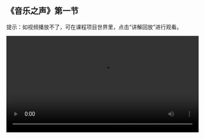 ## 《音乐之声》第一节
 
提示：如视频播放不了，可在课程项目世界里，点击“讲解回放”进行观看。
 
<video width="100%" controls controlslist="nodownload nofullscreen noremoteplayback" disablePictureInPicture>
  <source src="https://api.keepwork.com/ts-storage/siteFiles/21840/raw#音乐之声L1.webm" type="video/webm" />
  <source src="https://api.keepwork.com/ts-storage/siteFiles/21839/raw#音乐之声L1.mp4" type="video/mp4" />
   
  你的浏览器不支持播放
</video>
<style>
video::-webkit-media-controls-fullscreen-button { display: none; } 
</style>

## 字幕


这节课，我们来学习一个全新的项目—音乐之声
通过这个项目我们将了解如何让电子琴的琴键播放对应的音符
我们会学习使用不同的方法创建生成琴键，包括克隆知识的学习哦
这一小节，我们使用彩色方块来分别搭建一个黑白琴键



### 步骤一

点击E按钮，打开工具栏
选择工具子标签下的彩色方块
我们先来搭建一个白色琴键，选择白色
右键放置4个方块于场景中，连成一条线
这样，一个白色琴键就搭建好了
搭建好后，我们再按下Ctrl键，点击鼠标左键选中白键
保存为bmax模型，给模型命名为white
同样的方法，我们选择黑色
黑键长度大约是白键的一半，所以，我们放置两个黑色方块就可以
这样，一个黑色琴键就成功搭建好了
最后，我们再选中黑色琴键
保存为bmax模型，给模型命名为black
到这里，黑白琴键就成功搭建完成


### 步骤二

在上一小节中，我们搭建好了琴键模型
这一小节，我们按照位置摆放一组琴键
在电子琴中，7个白色琴键加上5个黑色琴键，组合成一组琴键
我们先来放置白色琴键
首先，打开工具栏，选择工具子标签下的活动模型
选择上一小节保存的白色琴键bmax模型
右键放置于场景中，调整大小到合适
然后，我们按住Ctrl键，点击鼠标左键，拖动白色琴键
可以看到，复制出了一个一模一样的琴键
同样的方法，我们再复制出5个白色琴键
右键选中琴键，通过拖动三色坐标轴，可以微调琴键的位置
白色琴键放置好后，我们再来放置黑色琴键
跟放置白色琴键一样，我们先打开工具栏，选择活动模型
选择黑色琴键，放置于场景中
调整黑色琴键的位置、大小到合适
然后，按住Ctrl键，点击鼠标左键，复制出一个黑色琴键
同样的，选中它，调整它的位置到合适
到这里，关于如何摆放琴键你学会了吗？
剩下的三个黑色琴键就交给你去完善啦！

### 步骤三

通过前面两节的学习，琴键已经成功摆放好了
这一小节，我们实现点击琴键播放对应音符的效果
在场景中，摆放好了一组琴键
接下来，我们给琴键编写程序，实现播放音符的效果
我们先来给琴键命名，方便代码方块识别
右键选中琴键，给第一个琴键命名为one
然后，添加一个点击事件名称，play1
这样，当琴键被点击时，就会发送一个play1广播消息
设置好后，点击确定
然后，打开工具栏，选择代码标签下的代码方块
放置于场景中，打开代码方块
旁边自动生成了一个电影方块，添加默认演员
点击图块，切换到图块编辑模式
在控制标签下拖出【成为化身】指令，修改名称为琴键的名称one
这样，演员就成为了琴键的化身，代码方块就可以控制这个琴键了
接着，拖出【当收到广播消息时】指令，修改参数为play1
最后，在声音项下拖出【播放音符】指令
【播放音符】指令前面的参数代表音符的简谱编码，1代表哆
后面的参数代表音符的节拍，也就是播放这个音符所需的时间
一节拍为1秒，默认为四分之一节拍
这里，我们按下白色琴键1，对应播放音符1，所以不需要修改参数
点击运行，再点击白色琴键1，可以听到播放了哆的一声
关闭代码方块，同样的方法，我们再给白色琴键2添加声音
复制这组代码方块和电影方块，我们只需要修改一下对应的参数就可以了
先给琴键命名，并添加点击事件名称
然后，打开代码方块，修改参数【成为化身】指令的参数为two
修改广播消息的名称为play2，【播放音符】指令的参数修改为2
点击运行，点击琴键1，播放哆
点击琴键2，播放“瑞”
关于如何让琴键播放对应的音符，你学会了吗？
剩下的琴键的代码我们也只需要对应修改参数就可以啦
你快去尝试一下吧！


